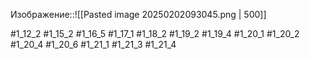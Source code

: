 
Изображение::![[Pasted image 20250202093045.png | 500]]

#1_12_2 #1_15_2 #1_16_5 #1_17_1 #1_18_2 #1_19_2 #1_19_4 #1_20_1 #1_20_2 #1_20_4 #1_20_6 #1_21_1 #1_21_3 #1_21_4